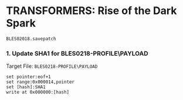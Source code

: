 #  TRANSFORMERS: Rise of the Dark Spark 

`BLES02018.savepatch`

### 1. Update SHA1 for BLES0218-PROFILE\PAYLOAD

Target File: `BLES0218-PROFILE\PAYLOAD`

```
set pointer:eof+1
set range:0x000014,pointer
set [hash]:SHA1
write at 0x000000:[hash]
```

